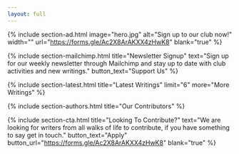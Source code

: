 ```yaml
---
layout: full
---
```


{% include section-ad.html image="hero.jpg" alt="Sign up to our club now!" width="" url="https://forms.gle/Ac2X8ArAKXX4zHwK8" blank="true" %}

<!-- {% include section-featured.html title="Featured Story" %}

{% include section-spotlight.html title="Spotlight" %} -->

{% include section-mailchimp.html title="Newsletter Signup" text="Sign up for our weekly newsletter through Mailchimp and stay up to date with club activities and new writings." button_text="Support Us" %}

{% include section-latest.html title="Latest Writings" limit="6" more="More Writings" %}

<!-- {% include section-ad.html title="Advertisement" image="placeholder.png" url="#" blank="true" %} -->

{% include section-authors.html title="Our Contributors" %}

<!-- {% include section-instagram.html title="Latest On Instagram" cols="4" count="4" gutter="true" %} -->

{% include section-cta.html title="Looking To Contribute?" text="We are looking for writers from all walks of life to contribute, if you have something to say get in touch." button_text="Apply" button_url="https://forms.gle/Ac2X8ArAKXX4zHwK8" blank="true" %}

<!-- 
{% include section-author.html author="john" title="Hello, I am Jane! Welcome to my blog." %} 
-->
